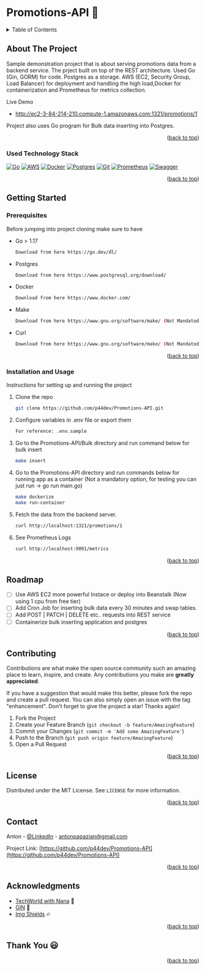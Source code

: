 # Promotions-API :notebook:
<!-- Improved compatibility of back to top link: See: https://github.com/othneildrew/Best-README-Template/pull/73 -->
<a name="readme-top"></a>


<!-- TABLE OF CONTENTS -->
<details>
  <summary>Table of Contents</summary>
  <ol>
    <li>
      <a href="#about-the-project">About The Project</a>
      <ul>
        <li><a href="#used-technology-stack">Used Technology Stack</a></li>
      </ul>
    </li>
    <li>
      <a href="#getting-started">Getting Started</a>
      <ul>
        <li><a href="#prerequisites">Prerequisites</a></li>
        <li><a href="#installation-and-usage">Installation and Usage</a></li>
      </ul>
    </li>
    <li><a href="#roadmap">Roadmap</a></li>
    <li><a href="#contributing">Contributing</a></li>
    <li><a href="#license">License</a></li>
    <li><a href="#contact">Contact</a></li>
    <li><a href="#acknowledgments">Acknowledgments</a></li>
  </ol>
</details>



<!-- ABOUT THE PROJECT -->
## About The Project

Sample demonstration project that is about serving promotions data from a backend service.
The prject built on top of the REST architecture.
Used Go (Gin, GORM) for code. Postgres as a storage. AWS (EC2, Security Group, Load Balancer) for deployment
and handling the high load,Docker for containerization and Prometheus for metrics collection.

Live Demo
* http://ec2-3-84-214-210.compute-1.amazonaws.com:1321/promotions/1

Project also uses Go program for Bulk data inserting into Postgres.

<p align="right">(<a href="#readme-top">back to top</a>)</p>



### Used Technology Stack

[![Go][Go]][Go-url]
[![AWS][AWS]][AWS-url]
[![Docker][Docker]][Docker-url]
[![Postgres][Postgres]][Postgres-url]
[![Git][Git]][Git-url]
[![Prometheus][Prometheus]][Prometheus-url]
[![Swagger][Swagger]][Swagger-url]

<p align="right">(<a href="#readme-top">back to top</a>)</p>


## Getting Started

### Prerequisites

Before jumping into project cloning make sure to have 

* Go > 1.17
  ```sh
  Download from here https://go.dev/dl/
  ```
* Postgres
  ```sh
  Download from here https://www.postgresql.org/download/
  ```
* Docker
  ```sh
  Download from here https://www.docker.com/
  ```
* Make
  ```sh
  Download from here https://www.gnu.org/software/make/ (Not Mandatody)
  ```
* Curl
  ```sh
  Download from here https://www.gnu.org/software/make/ (Not Mandatody)
  ```
<p align="right">(<a href="#readme-top">back to top</a>)</p>

### Installation and Usage

Instructions for setting up and running the project

1. Clone the repo
   ```sh
   git clone https://github.com/p44dev/Promotions-API.git
   ```
2. Configure variables in .env file or export them
   ```sh
   For reference: .env.sample
   ```
3. Go to the Promotions-API/Bulk directory and run command below for bulk insert
   ```sh
   make insert
   ```
4. Go to the Promotions-API directory and run commands below for running app as a container
   (Not a mandatory option, for testing you can just run -> go run main.go)
   ```sh
   make dockerize
   make run-container
   ```
5. Fetch the data from the backend server.
   ```sh
   curl http://localhost:1321/promotions/1
   ```
6. See Prometheus Logs
   ```sh
   curl http://localhost:9091/metrics
   ```

<p align="right">(<a href="#readme-top">back to top</a>)</p>

## Roadmap

- [ ] Use AWS EC2 more powerful Instace or deploy into Beanstalk (Now using 1 cpu from free tier)
- [ ] Add Cron Job for inserting bulk data every 30 minutes and swap tables.
- [ ] Add POST | PATCH | DELETE etc.. requests into REST service 
- [ ] Containerize bulk inserting application and postgres

<p align="right">(<a href="#readme-top">back to top</a>)</p>



<!-- CONTRIBUTING -->
## Contributing

Contributions are what make the open source community such an amazing place to learn, inspire, and create. Any contributions you make are **greatly appreciated**.

If you have a suggestion that would make this better, please fork the repo and create a pull request. You can also simply open an issue with the tag "enhancement".
Don't forget to give the project a star! Thanks again!

1. Fork the Project
2. Create your Feature Branch (`git checkout -b feature/AmazingFeature`)
3. Commit your Changes (`git commit -m 'Add some AmazingFeature'`)
4. Push to the Branch (`git push origin feature/AmazingFeature`)
5. Open a Pull Request

<p align="right">(<a href="#readme-top">back to top</a>)</p>



<!-- LICENSE -->
## License

Distributed under the MIT License. See `LICENSE` for more information.

<p align="right">(<a href="#readme-top">back to top</a>)</p>

<!-- CONTACT -->
## Contact

Anton - [@LinkedIn](https://www.linkedin.com/in/anton-papazyan-718512147/) - antonpapazian@gmail.com

Project Link: [https://github.com/p44dev/Promotions-API](https://github.com/p44dev/Promotions-API)

<p align="right">(<a href="#readme-top">back to top</a>)</p>

## Acknowledgments

* [TechWorld with Nana](https://www.youtube.com/c/TechWorldwithNana) :rocket:
* [GIN](https://github.com/gin-gonic/gin/releases) :wrench:
* [Img Shields](https://shields.io) :fire:

<p align="right">(<a href="#readme-top">back to top</a>)</p>

## Thank You :smiley:

<p align="right">(<a href="#readme-top">back to top</a>)</p>

[Go]: https://img.shields.io/badge/Go-000000?style=for-the-badge&logo=GO&logoColor=blue
[Go-url]: https://go.dev/
[AWS]: https://img.shields.io/badge/AWS-000000?style=for-the-badge&logo=amazon&logoColor=orange
[AWS-url]: https://aws.amazon.com/
[Docker]: https://img.shields.io/badge/Docker-000000?style=for-the-badge&logo=docker&logoColor=blue
[Docker-url]: https://www.docker.com/
[Postgres]: https://img.shields.io/badge/Postgres-000000?style=for-the-badge&logo=postgresql&logoColor=blue
[Postgres-url]: https://www.postgresql.org
[Git]: https://img.shields.io/badge/Git-000000?style=for-the-badge&logo=git&logoColor=red
[Git-url]: https://git-scm.com/
[Prometheus]: https://img.shields.io/badge/prometheus-000000?style=for-the-badge&logo=prometheus&logoColor=red
[Prometheus-url]: https://prometheus.io/
[Swagger]: https://img.shields.io/badge/swagger-000000?style=for-the-badge&logo=swagger&logoColor=green
[Swagger-url]: https://swagger.io/
